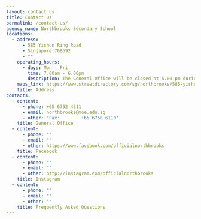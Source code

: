 ```yaml
---
layout: contact_us
title: Contact Us
permalink: /contact-us/
agency_name: Northbrooks Secondary School
locations:
  - address:
      - 585 Yishun Ring Road
      - Singapore 768692
      - ""
    operating_hours:
      - days: Mon - Fri
        time: 7.00am - 6.00pm
        description: The General Office will be closed at 5.00 pm during the school holidays
    maps_link: https://www.streetdirectory.com/sg/northbrooks/585-yishun-ring-road-768692/6282_126758.html
    title: Address
contacts:
  - content:
      - phone: +65 6752 4311
      - email: northbrooks@moe.edu.sg
      - other: "Fax:        +65 6756 6110"
    title: General Office
  - content:
      - phone: ""
      - email: ""
      - other: https://www.facebook.com/officialnorthbrooks
    title: Facebook
  - content:
      - phone: ""
      - email: ""
      - other: http://instagram.com/officialnorthbrooks
    title: Instagram
  - content:
      - phone: ""
      - email: ""
      - other: ""
    title: Frequently Asked Questions
---
```

